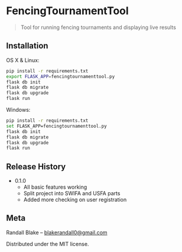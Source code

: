 # FencingTournamentTool
> Tool for running fencing tournaments and displaying live results

## Installation

OS X & Linux:

```sh
pip install -r requirements.txt
export FLASK_APP=fencingtournamenttool.py
flask db init
flask db migrate
flask db upgrade
flask run
```

Windows:

```sh
pip install -r requirements.txt
set FLASK_APP=fencingtournamenttool.py
flask db init
flask db migrate
flask db upgrade
flask run
```

## Release History

* 0.1.0
    * All basic features working
    * Split project into SWIFA and USFA parts
    * Added more checking on user registration

## Meta

Randall Blake – blakerandall0@gmail.com

Distributed under the MIT license.
